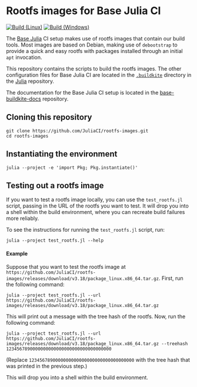 # Rootfs images for Base Julia CI

[![Build (Linux)][linux-img]][linux-url]
[![Build (Windows)][windows-img]][windows-url]

[linux-img]: https://github.com/JuliaCI/rootfs-images/actions/workflows/linux.yml/badge.svg "Build (Linux)"
[linux-url]: https://github.com/JuliaCI/rootfs-images/actions/workflows/linux.yml?query=branch%3Amain

[windows-img]: https://github.com/JuliaCI/rootfs-images/actions/workflows/windows.yml/badge.svg "Build (Windows)"
[windows-url]: https://github.com/JuliaCI/rootfs-images/actions/workflows/windows.yml?query=branch%3Amain

The [Base Julia](https://github.com/JuliaLang/julia) CI setup makes use of rootfs images that contain our build tools.
Most images are based on Debian, making use of `debootstrap` to provide a quick and easy rootfs with packages installed through an initial `apt` invocation.

This repository contains the scripts to build the rootfs images.
The other configuration files for Base Julia CI are located in the [`.buildkite`](https://github.com/JuliaLang/julia/tree/master/.buildkite) directory in the [Julia](https://github.com/JuliaLang/julia) repository.

The documentation for the Base Julia CI setup is located in the [base-buildkite-docs](https://github.com/JuliaCI/base-buildkite-docs) repository.

## Cloning this repository

```
git clone https://github.com/JuliaCI/rootfs-images.git
cd rootfs-images
```

## Instantiating the environment

```
julia --project -e 'import Pkg; Pkg.instantiate()'
```

## Testing out a rootfs image

If you want to test a rootfs image locally, you can use the `test_rootfs.jl` script, passing in the URL of the rootfs you want to test.  It will drop you into a shell within the build environment, where you can recreate build failures more reliably.

To see the instructions for running the `test_rootfs.jl` script, run:
```
julia --project test_rootfs.jl --help
```

#### Example

Suppose that you want to test the rootfs image at `https://github.com/JuliaCI/rootfs-images/releases/download/v3.18/package_linux.x86_64.tar.gz`. First, run the following command:
```
julia --project test_rootfs.jl --url https://github.com/JuliaCI/rootfs-images/releases/download/v3.18/package_linux.x86_64.tar.gz
```

This will print out a message with the tree hash of the rootfs. Now, run the following command:

```
julia --project test_rootfs.jl --url https://github.com/JuliaCI/rootfs-images/releases/download/v3.18/package_linux.x86_64.tar.gz --treehash 1234567890000000000000000000000000000000
```

(Replace `1234567890000000000000000000000000000000` with the tree hash that was printed in the previous step.)

This will drop you into a shell within the build environment.
